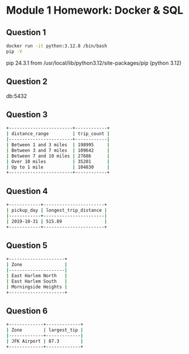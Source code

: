 # Module 1 Homework: Docker & SQL

## Question 1

```bash
docker run -it python:3.12.8 /bin/bash
pip -V
```

pip 24.3.1 from /usr/local/lib/python3.12/site-packages/pip (python 3.12)

## Question 2

db:5432

## Question 3

```bash
+------------------------+------------+
| distance_range         | trip_count |
|------------------------+------------|
| Between 1 and 3 miles  | 198995     |
| Between 3 and 7 miles  | 109642     |
| Between 7 and 10 miles | 27686      |
| Over 10 miles          | 35201      |
| Up to 1 mile           | 104830     |
+------------------------+------------+
```

## Question 4

```bash
+------------+-----------------------+
| pickup_day | longest_trip_distance |
|------------+-----------------------|
| 2019-10-31 | 515.89                |
+------------+-----------------------+
```

## Question 5

```bash
+---------------------+
| Zone                |
|---------------------|
| East Harlem North   |
| East Harlem South   |
| Morningside Heights |
+---------------------+
```

## Question 6

```bash
+-------------+-------------+
| Zone        | largest_tip |
|-------------+-------------|
| JFK Airport | 87.3        |
+-------------+-------------+
```